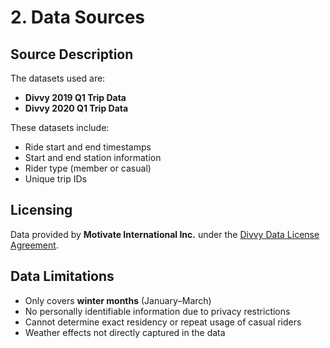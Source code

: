 # 2. Data Sources

## Source Description
The datasets used are:
- **Divvy 2019 Q1 Trip Data**
- **Divvy 2020 Q1 Trip Data**

These datasets include:
- Ride start and end timestamps
- Start and end station information
- Rider type (member or casual)
- Unique trip IDs

## Licensing
Data provided by **Motivate International Inc.** under the [Divvy Data License Agreement](https://ride.divvybikes.com/data-license-agreement).

## Data Limitations
- Only covers **winter months** (January–March)
- No personally identifiable information due to privacy restrictions
- Cannot determine exact residency or repeat usage of casual riders
- Weather effects not directly captured in the data